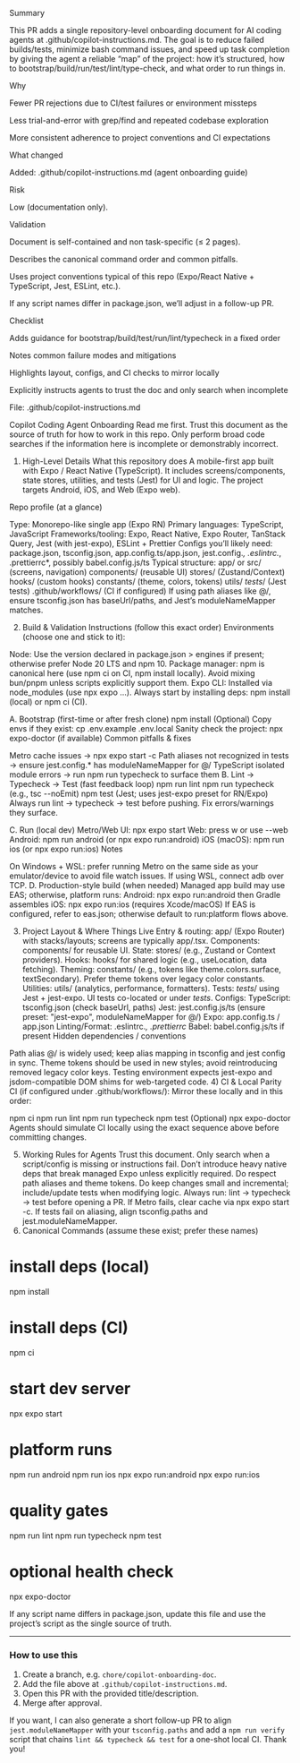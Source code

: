 Summary

This PR adds a single repository-level onboarding document for AI coding agents at .github/copilot-instructions.md. The goal is to reduce failed builds/tests, minimize bash command issues, and speed up task completion by giving the agent a reliable “map” of the project: how it’s structured, how to bootstrap/build/run/test/lint/type-check, and what order to run things in.

Why

Fewer PR rejections due to CI/test failures or environment missteps

Less trial-and-error with grep/find and repeated codebase exploration

More consistent adherence to project conventions and CI expectations

What changed

Added: .github/copilot-instructions.md (agent onboarding guide)

Risk

Low (documentation only).

Validation

Document is self-contained and non task-specific (≤ 2 pages).

Describes the canonical command order and common pitfalls.

Uses project conventions typical of this repo (Expo/React Native + TypeScript, Jest, ESLint, etc.).

If any script names differ in package.json, we’ll adjust in a follow-up PR.

Checklist

Adds guidance for bootstrap/build/test/run/lint/typecheck in a fixed order

Notes common failure modes and mitigations

Highlights layout, configs, and CI checks to mirror locally

Explicitly instructs agents to trust the doc and only search when incomplete

File: .github/copilot-instructions.md

Copilot Coding Agent Onboarding
Read me first. Trust this document as the source of truth for how to work in this repo. Only perform broad code searches if the information here is incomplete or demonstrably incorrect.

1) High-Level Details
What this repository does
A mobile-first app built with Expo / React Native (TypeScript). It includes screens/components, state stores, utilities, and tests (Jest) for UI and logic. The project targets Android, iOS, and Web (Expo web).

Repo profile (at a glance)

Type: Monorepo-like single app (Expo RN)
Primary languages: TypeScript, JavaScript
Frameworks/tooling: Expo, React Native, Expo Router, TanStack Query, Jest (with jest-expo), ESLint + Prettier
Configs you’ll likely need: package.json, tsconfig.json, app.config.ts/app.json, jest.config.*, .eslintrc.*, .prettierrc*, possibly babel.config.js/ts
Typical structure:
app/ or src/ (screens, navigation)
components/ (reusable UI)
stores/ (Zustand/Context)
hooks/ (custom hooks)
constants/ (theme, colors, tokens)
utils/
_tests_/ (Jest tests)
.github/workflows/ (CI if configured)
If using path aliases like @/, ensure tsconfig.json has baseUrl/paths, and Jest’s moduleNameMapper matches.

2) Build & Validation Instructions (follow this exact order)
Environments (choose one and stick to it):

Node: Use the version declared in package.json > engines if present; otherwise prefer Node 20 LTS and npm 10.
Package manager: npm is canonical here (use npm ci on CI, npm install locally). Avoid mixing bun/pnpm unless scripts explicitly support them.
Expo CLI: Installed via node_modules (use npx expo ...).
Always start by installing deps: npm install (local) or npm ci (CI).

A. Bootstrap (first-time or after fresh clone)
npm install
(Optional) Copy envs if they exist: cp .env.example .env.local
Sanity check the project: npx expo-doctor (if available)
Common pitfalls & fixes

Metro cache issues → npx expo start -c
Path aliases not recognized in tests → ensure jest.config.* has moduleNameMapper for @/
TypeScript isolated module errors → run npm run typecheck to surface them
B. Lint → Typecheck → Test (fast feedback loop)
npm run lint
npm run typecheck (e.g., tsc --noEmit)
npm test (Jest; uses jest-expo preset for RN/Expo)
Always run lint → typecheck → test before pushing. Fix errors/warnings they surface.

C. Run (local dev)
Metro/Web UI: npx expo start
Web: press w or use --web
Android: npm run android (or npx expo run:android)
iOS (macOS): npm run ios (or npx expo run:ios)
Notes

On Windows + WSL: prefer running Metro on the same side as your emulator/device to avoid file watch issues. If using WSL, connect adb over TCP.
D. Production-style build (when needed)
Managed app build may use EAS; otherwise, platform runs:
Android: npx expo run:android then Gradle assembles
iOS: npx expo run:ios (requires Xcode/macOS)
If EAS is configured, refer to eas.json; otherwise default to run:platform flows above.

3) Project Layout & Where Things Live
Entry & routing: app/ (Expo Router) with stacks/layouts; screens are typically app/<route>.tsx.
Components: components/ for reusable UI.
State: stores/ (e.g., Zustand or Context providers).
Hooks: hooks/ for shared logic (e.g., useLocation, data fetching).
Theming: constants/ (e.g., tokens like theme.colors.surface, textSecondary). Prefer theme tokens over legacy color constants.
Utilities: utils/ (analytics, performance, formatters).
Tests: _tests_/ using Jest + jest-expo. UI tests co-located or under _tests_.
Configs:
TypeScript: tsconfig.json (check baseUrl, paths)
Jest: jest.config.js/ts (ensure preset: "jest-expo", moduleNameMapper for @/)
Expo: app.config.ts / app.json
Linting/Format: .eslintrc.*, .prettierrc*
Babel: babel.config.js/ts if present
Hidden dependencies / conventions

Path alias @/ is widely used; keep alias mapping in tsconfig and jest config in sync.
Theme tokens should be used in new styles; avoid reintroducing removed legacy color keys.
Testing environment expects jest-expo and jsdom-compatible DOM shims for web-targeted code.
4) CI & Local Parity
CI (if configured under .github/workflows/):
Mirror these locally and in this order:

npm ci
npm run lint
npm run typecheck
npm test
(Optional) npx expo-doctor
Agents should simulate CI locally using the exact sequence above before committing changes.

5) Working Rules for Agents
Trust this document. Only search when a script/config is missing or instructions fail.
Don’t introduce heavy native deps that break managed Expo unless explicitly required.
Do respect path aliases and theme tokens.
Do keep changes small and incremental; include/update tests when modifying logic.
Always run: lint → typecheck → test before opening a PR.
If Metro fails, clear cache via npx expo start -c.
If tests fail on aliasing, align tsconfig.paths and jest.moduleNameMapper.
6) Canonical Commands (assume these exist; prefer these names)
# install deps (local)
npm install

# install deps (CI)
npm ci

# start dev server
npx expo start

# platform runs
npm run android
npm run ios
npx expo run:android
npx expo run:ios

# quality gates
npm run lint
npm run typecheck
npm test

# optional health check
npx expo-doctor


If any script name differs in package.json, update this file and use the project’s script as the single source of truth.

---

### How to use this
1) Create a branch, e.g. `chore/copilot-onboarding-doc`.  
2) Add the file above at `.github/copilot-instructions.md`.  
3) Open this PR with the provided title/description.  
4) Merge after approval.

If you want, I can also generate a short follow-up PR to align `jest.moduleNameMapper` with your `tsconfig.paths` and add a `npm run verify` script that chains `lint && typecheck && test` for a one-shot local CI.
Thank you!